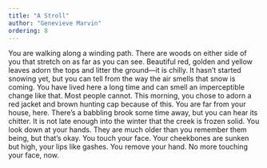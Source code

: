 ```yaml
---
title: "A Stroll"
author: "Genevieve Marvin"
ordering: 8
---
```


You are walking along a winding path. There are woods on either side of you that stretch on as far as you can see. Beautiful red, golden and yellow leaves adorn the tops and litter the ground—it is chilly. It hasn’t started snowing yet, but you can tell from the way the air smells that snow is coming. You have lived here a long time and can smell an imperceptible change like that. Most people cannot. This morning, you chose to adorn a red jacket and brown hunting cap because of this. You are far from your house, here. There’s a babbling brook some time away, but you can hear its chitter. It is not late enough into the winter that the creek is frozen solid. You look down at your hands. They are much older than you remember them being, but that’s okay. You touch your face. Your cheekbones are sunken but high, your lips like gashes. You remove your hand. No more touching your face, now.
